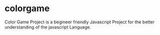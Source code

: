# colorgame
Color Game Project is a begineer friendly Javascript Project for the better understanding of the javascript Language.
